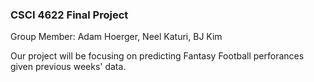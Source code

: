 ### CSCI 4622 Final Project

Group Member: Adam Hoerger, Neel Katuri, BJ Kim

Our project will be focusing on predicting Fantasy Football perforances given previous weeks' data.
